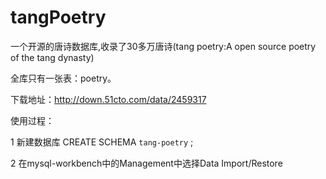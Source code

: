 # tangPoetry
一个开源的唐诗数据库,收录了30多万唐诗(tang poetry:A open source poetry of the tang dynasty)

全库只有一张表：poetry。

下载地址：http://down.51cto.com/data/2459317

使用过程：

1  新建数据库  CREATE SCHEMA `tang-poetry` ;

2  在mysql-workbench中的Management中选择Data Import/Restore


